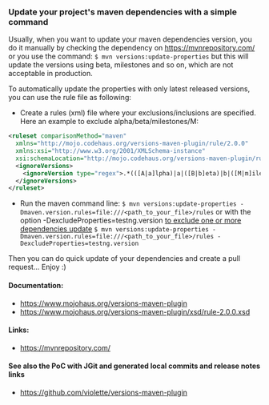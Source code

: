 ### Update your project's maven dependencies with a simple command

Usually, when you want to update your maven dependencies version, you do it manually by checking the dependency on https://mvnrepository.com/ or you use the command:
`$ mvn versions:update-properties` but this will update the versions using beta, milestones and so on, which are not acceptable
in production.

To automatically update the properties with only latest released versions, you can use the rule file as following:

- Create a rules (xml) file where your exclusions/inclusions are specified.
Here an example to exclude alpha/beta/milestones/M:
```xml
<ruleset comparisonMethod="maven"
  xmlns="http://mojo.codehaus.org/versions-maven-plugin/rule/2.0.0"
  xmlns:xsi="http://www.w3.org/2001/XMLSchema-instance"
  xsi:schemaLocation="http://mojo.codehaus.org/versions-maven-plugin/rule/2.0.0 http://mojo.codehaus.org/versions-maven-plugin/xsd/rule-2.0.0.xsd">
  <ignoreVersions>
    <ignoreVersion type="regex">.*(([A|a]lpha)|a|([B|b]eta)|b|([M|m]ilestone)|(M|m)|(rc)).*</ignoreVersion>
  </ignoreVersions>
</ruleset>
```

- Run the maven command line:
`$ mvn versions:update-properties -Dmaven.version.rules=file:///<path_to_your_file>/rules`
or with the option -DexcludeProperties=testng.version [to exclude one or more dependencies update](http://www.mojohaus.org/versions-maven-plugin/update-properties-mojo.html#excludeProperties)
`$ mvn versions:update-properties -Dmaven.version.rules=file:///<path_to_your_file>/rules -DexcludeProperties=testng.version`


Then you can do quick update of your dependencies and create a pull request... Enjoy :)

#### Documentation:

- https://www.mojohaus.org/versions-maven-plugin
- https://www.mojohaus.org/versions-maven-plugin/xsd/rule-2.0.0.xsd

#### Links:
- https://mvnrepository.com/

#### See also the PoC with JGit and generated local commits and release notes links
- https://github.com/violette/versions-maven-plugin
